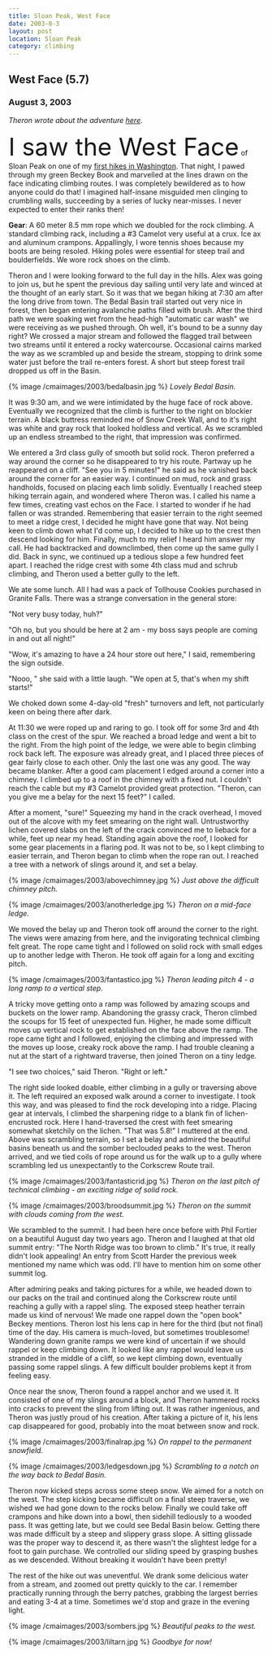 ```yaml
---
title: Sloan Peak, West Face
date: 2003-8-3
layout: post
location: Sloan Peak
category: climbing
---
```


<h2>West Face (5.7)</h2>
<h3>August 3, 2003</h3>

<i>
Theron wrote about the adventure <a href="https://www.theronwelch.com/mountains/pnw/central/monte_cristo/sloan/index.htm">
here</a>.
</i>


<font size=+5>I saw the West Face</font> of Sloan Peak on one of my 
<a href="/cma/1998/sloan.html">first hikes
in Washington</a>. That night, I pawed through my green Beckey Book and marvelled
at the lines drawn on the face indicating climbing routes. I was completely
bewildered as to how anyone could do that! I imagined half-insane misguided
men clinging to crumbling walls, succeeding by a series of lucky near-misses.
I never expected to enter their ranks then!


<b>Gear</b>: 
A 60 meter 8.5 mm rope which we doubled for the rock climbing. A standard
climbing rack, including a #3 Camelot very useful at a crux. Ice ax and
aluminum crampons. Appallingly, I wore tennis shoes because my boots are
being resoled. Hiking poles were essential for steep trail and boulderfields.
We wore rock shoes on the climb.


Theron and I were looking forward to the full day in the hills. Alex was
going to join us, but he spent the previous day sailing until very late
and winced at the thought of an early start. So it was that we began
hiking at 7:30 am after the long drive from town. The Bedal Basin trail
started out very nice in forest, then began entering avalanche paths filled
with brush. After the third path we were soaking wet from the head-high
"automatic car wash" we were receiving as we pushed through. Oh well, it's
bound to be a sunny day right? We crossed a major stream and followed the
flagged trail between two streams until it entered a rocky watercourse.
Occasional cairns marked the way as we scrambled up and beside the stream,
stopping to drink some water just before the trail re-enters forest.
A short but steep forest trail dropped us off in the Basin.


{% image /cmaimages/2003/bedalbasin.jpg %}
<i>Lovely Bedal Basin.</i>



It was 9:30 am, and we were intimidated by the huge face of rock above.
Eventually we recognized that the climb is further to the right on blockier
terrain. A black buttress reminded me of Snow Creek Wall, and to it's
right was white and gray rock that looked holdless and vertical. As we
scrambled up an endless streambed to the right, that impression was confirmed.


We entered a 3rd class gully of smooth but solid rock. Theron preferred
a way around the corner so he disappeared to try his route. Partway up
he reappeared on a cliff. "See you in 5 minutes!" he said as he vanished
back around the corner for an easier way. I continued on mud, rock and
grass handholds, focused on placing each limb solidly. Eventually I
reached steep hiking terrain again, and wondered where Theron was.
I called his name a few times, creating vast echos on the Face. I started
to wonder if he had fallen or was stranded. Remembering that easier terrain
to the right seemed to meet a ridge crest, I decided he might have gone
that way. Not being keen to climb down what I'd come up, I decided to hike
up to the crest then descend looking for him. Finally, much to my
relief I heard him answer my call. He had backtracked and downclimbed, then
come up the same gully I did. Back in sync, we continued up a tedious slope a few
hundred feet apart. I reached the ridge crest with some 4th class mud
and schrub climbing, and Theron used a better gully to the left. 


We ate some lunch. All I had was a pack of Tollhouse Cookies purchased in
Granite Falls. There was a strange conversation in the general store:


"Not very busy today, huh?"


"Oh no, but you should be here at 2 am - my boss says people are coming in
and out all night!"


"Wow, it's amazing to have a 24 hour store out here," I said, remembering
the sign outside.


"Nooo, " she said with a little laugh. "We open at 5, that's when my shift
starts!"


We choked down some 4-day-old "fresh" turnovers and left, not particularly
keen on being there after dark.


At 11:30 we were roped up and raring to go. I took off for some 3rd and
4th class on the crest of the spur. We reached a broad ledge and went a
bit to the right. From the high point of the ledge, we were able to begin
climbing rock back left. The exposure was already great, and I placed three
pieces of gear fairly close to each other. Only the last one was any good.
The way became blanker. After a good cam placement I edged around a corner
into a chimney. I climbed up to a roof in the chimney with a fixed nut.
I couldn't reach the cable but my #3 Camelot provided great protection.
"Theron, can you give me a belay for the next 15 feet?" I called.


After a moment, "sure!" Squeezing my hand in the crack overhead, I moved
out of the alcove with my feet smearing on the right wall. Untrustworthy
lichen covered slabs on the left of the crack convinced me to lieback for
a while, feet up near my head. Standing again above the roof, I looked
for some gear placements in a flaring pod. It was not to be, so I kept
climbing to easier terrain, and Theron began to climb when the rope ran out.
I reached a tree with a network of slings around it, and set a belay.


{% image /cmaimages/2003/abovechimney.jpg %}
<i>Just above the difficult chimney pitch.</i>

{% image /cmaimages/2003/anotherledge.jpg %}
<i>Theron on a mid-face ledge.</i>



We moved the belay up and Theron took off around the corner to the
right. The views were amazing from here, and the invigorating
technical climbing felt great. The rope came tight and I followed
on solid rock with small edges up to another ledge with Theron.
He took off again for a long and exciting pitch. 


{% image /cmaimages/2003/fantastico.jpg %}
<i>Theron leading pitch 4 - a long ramp to a vertical step.</i>



A tricky move getting onto a ramp was followed by amazing scoups and
buckets on the lower ramp. Abandoning the grassy crack, Theron climbed
the scoups for 15 feet of unexpected fun. Higher, he made some difficult
moves up vertical rock to get established on the face above the ramp.
The rope came tight and I followed, enjoying the climbing and impressed
with the moves up loose, creaky rock above the ramp. I had
trouble cleaning a nut at the start of a rightward traverse, then
joined Theron on a tiny ledge.


"I see two choices," said Theron. "Right or left."


The right side looked doable, either climbing in a gully or traversing above
it. The left required an exposed walk around a corner to investigate. I took
this way, and was pleased to find the rock developing into a ridge. Placing
gear at intervals, I climbed the sharpening ridge to a blank fin of 
lichen-encrusted rock. Here I hand-traversed the crest with feet smearing
somewhat sketchily on the lichen. "That was 5.8!" I muttered at the end.
Above was scrambling terrain, so I set a belay and admired the beautiful
basins beneath us and the somber beclouded peaks to the west. Theron arrived,
and we tied coils of rope around us for the walk up to a gully where scrambling
led us unexpectantly to the Corkscrew Route trail.


{% image /cmaimages/2003/fantasticrid.jpg %}
<i>Theron on the last pitch of technical climbing - an exciting ridge of solid rock.</i>

{% image /cmaimages/2003/broodsummit.jpg %}
<i>Theron on the summit with clouds coming from the west.</i>



We scrambled to the summit. I had been here once before with Phil Fortier on
a beautiful August day two years ago. Theron and I laughed at that old 
summit entry: "The North Ridge was too brown to climb." It's true, it really
didn't look appealing! An entry from Scott Harder the previous week mentioned
my name which was odd. I'll have to mention him on some other summit log.


After admiring peaks and taking pictures for a while, we headed down to our
packs on the trail and continued along the Corkscrew route until reaching
a gully with a rappel sling. The exposed steep heather terrain made us kind
of nervous! We made one rappel down the "open book" Beckey mentions.
Theron lost his lens cap in here for the third (but not final) time of the day.
His camera is much-loved, but sometimes troublesome! Wandering down granite
ramps we were kind of uncertain if we should rappel or keep climbing down.
It looked like any rappel would leave us stranded in the middle of a cliff,
so we kept climbing down, eventually passing some rappel slings. A few
difficult boulder problems kept it from feeling easy.


Once near the snow, Theron found a rappel anchor and we used it. It consisted
of one of my slings around a block, and Theron hammered rocks into cracks
to prevent the sling from lifting out. It was rather ingenious, and Theron
was justly proud of his creation. After taking a picture of it, his lens cap
disappeared for good, probably into the moat between snow and rock.


{% image /cmaimages/2003/finalrap.jpg %}
<i>On rappel to the permanent snowfield.</i>

{% image /cmaimages/2003/ledgesdown.jpg %}
<i>Scrambling to a notch on the way back to Bedal Basin.</i>



Theron now kicked steps across some steep snow. We aimed for a notch on
the west. The step kicking became difficult on a final steep traverse,
we wished we had gone down to the rocks below. Finally we could take off
crampons and hike down into a bowl, then sidehill tediously to a wooded
pass. It was getting late, but we could see Bedal Basin below. Getting
there was made difficult by a steep and slippery grass slope. A sitting
glissade was the proper way to descend it, as there wasn't the slightest
ledge for a foot to gain purchase. We controlled our sliding speed by
grasping bushes as we descended. Without breaking it wouldn't have been
pretty! 


The rest of the hike out was uneventful. We drank some delicious water
from a stream, and zoomed out pretty quickly to the car. I remember
practically running through the berry patches, grabbing the largest berries
and eating 3-4 at a time. Sometimes we'd stop and graze in the evening light.


{% image /cmaimages/2003/sombers.jpg %}
<i>Beautiful peaks to the west.</i>

{% image /cmaimages/2003/liltarn.jpg %}
<i>Goodbye for now!</i>
